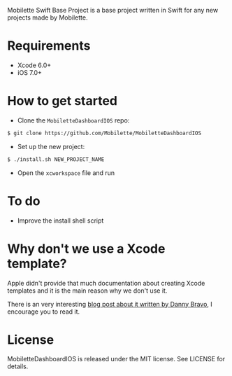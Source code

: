 Mobilette Swift Base Project is a base project written in Swift for any new projects made by Mobilette.

# Requirements

- Xcode 6.0+
- iOS 7.0+

# How to get started

- Clone the `MobiletteDashboardIOS` repo:

```bash
$ git clone https://github.com/Mobilette/MobiletteDashboardIOS
```

- Set up the new project:

```bash
$ ./install.sh NEW_PROJECT_NAME
```

- Open the `xcworkspace` file and run

# To do

- Improve the install shell script

# Why don't we use a Xcode template?

Apple didn't provide that much documentation about creating Xcode templates and it is the main reason why we don't use it.

There is an very interesting [blog post about it written by Danny Bravo](http://epic-apps.uk/2015/04/19/ready-set-xcode/), I encourage you to read it.

# License

MobiletteDashboardIOS is released under the MIT license. See LICENSE for details.

